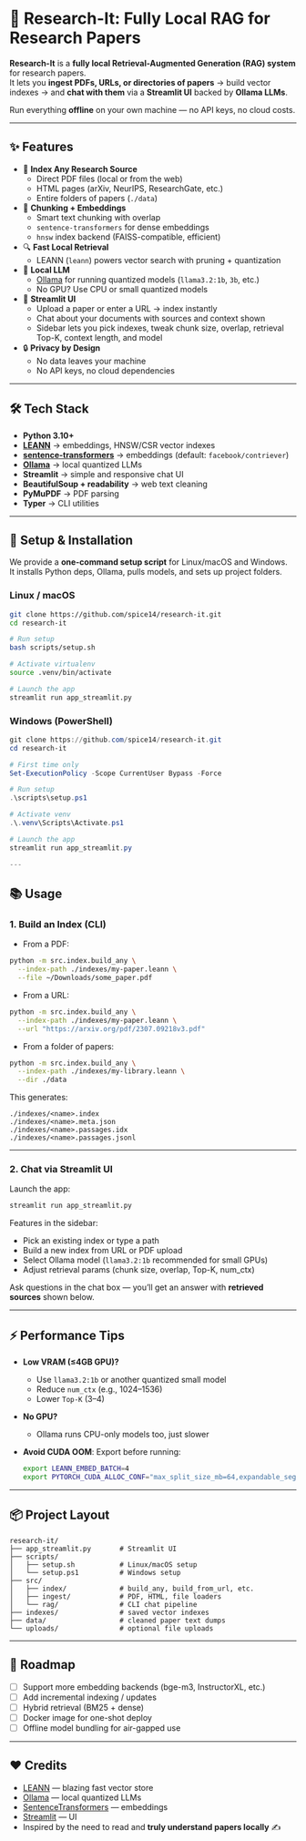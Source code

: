
# 🧠 Research-It: Fully Local RAG for Research Papers

**Research-It** is a **fully local Retrieval-Augmented Generation (RAG) system** for research papers.  
It lets you **ingest PDFs, URLs, or directories of papers** → build vector indexes → and **chat with them** via a **Streamlit UI** backed by **Ollama LLMs**.  

Run everything **offline** on your own machine — no API keys, no cloud costs.  

---

## ✨ Features

- 📄 **Index Any Research Source**
  - Direct PDF files (local or from the web)
  - HTML pages (arXiv, NeurIPS, ResearchGate, etc.)
  - Entire folders of papers (`./data`)
- 🧩 **Chunking + Embeddings**
  - Smart text chunking with overlap
  - `sentence-transformers` for dense embeddings
  - `hnsw` index backend (FAISS-compatible, efficient)
- 🔍 **Fast Local Retrieval**
  - LEANN (`leann`) powers vector search with pruning + quantization
- 🤖 **Local LLM**
  - [Ollama](https://ollama.com) for running quantized models (`llama3.2:1b`, `3b`, etc.)
  - No GPU? Use CPU or small quantized models
- 🎨 **Streamlit UI**
  - Upload a paper or enter a URL → index instantly
  - Chat about your documents with sources and context shown
  - Sidebar lets you pick indexes, tweak chunk size, overlap, retrieval Top-K, context length, and model
- 🔒 **Privacy by Design**
  - No data leaves your machine
  - No API keys, no cloud dependencies

---

## 🛠️ Tech Stack

- **Python 3.10+**
- **[LEANN](https://github.com/leann-ai/leann)** → embeddings, HNSW/CSR vector indexes
- **[sentence-transformers](https://www.sbert.net/)** → embeddings (default: `facebook/contriever`)
- **[Ollama](https://ollama.com)** → local quantized LLMs
- **Streamlit** → simple and responsive chat UI
- **BeautifulSoup + readability** → web text cleaning
- **PyMuPDF** → PDF parsing
- **Typer** → CLI utilities

---

## 🚀 Setup & Installation

We provide a **one-command setup script** for Linux/macOS and Windows.  
It installs Python deps, Ollama, pulls models, and sets up project folders.

### Linux / macOS

```bash
git clone https://github.com/spice14/research-it.git
cd research-it

# Run setup
bash scripts/setup.sh

# Activate virtualenv
source .venv/bin/activate

# Launch the app
streamlit run app_streamlit.py
````

### Windows (PowerShell)

```powershell
git clone https://github.com/spice14/research-it.git
cd research-it

# First time only
Set-ExecutionPolicy -Scope CurrentUser Bypass -Force

# Run setup
.\scripts\setup.ps1

# Activate venv
.\.venv\Scripts\Activate.ps1

# Launch the app
streamlit run app_streamlit.py

---

```
## 📚 Usage

### 1. Build an Index (CLI)

* From a PDF:

```bash
python -m src.index.build_any \
  --index-path ./indexes/my-paper.leann \
  --file ~/Downloads/some_paper.pdf
```

* From a URL:

```bash
python -m src.index.build_any \
  --index-path ./indexes/my-paper.leann \
  --url "https://arxiv.org/pdf/2307.09218v3.pdf"
```

* From a folder of papers:

```bash
python -m src.index.build_any \
  --index-path ./indexes/my-library.leann \
  --dir ./data
```

This generates:

```
./indexes/<name>.index
./indexes/<name>.meta.json
./indexes/<name>.passages.idx
./indexes/<name>.passages.jsonl
```

---

### 2. Chat via Streamlit UI

Launch the app:

```bash
streamlit run app_streamlit.py
```

Features in the sidebar:

* Pick an existing index or type a path
* Build a new index from URL or PDF upload
* Select Ollama model (`llama3.2:1b` recommended for small GPUs)
* Adjust retrieval params (chunk size, overlap, Top-K, num\_ctx)

Ask questions in the chat box — you’ll get an answer with **retrieved sources** shown below.

---

## ⚡ Performance Tips

* **Low VRAM (≤4GB GPU)?**

  * Use `llama3.2:1b` or another quantized small model
  * Reduce `num_ctx` (e.g., 1024–1536)
  * Lower `Top-K` (3–4)
* **No GPU?**

  * Ollama runs CPU-only models too, just slower
* **Avoid CUDA OOM**:
  Export before running:

  ```bash
  export LEANN_EMBED_BATCH=4
  export PYTORCH_CUDA_ALLOC_CONF="max_split_size_mb=64,expandable_segments:True"
  ```

---

## 📦 Project Layout

```
research-it/
├── app_streamlit.py       # Streamlit UI
├── scripts/
│   ├── setup.sh           # Linux/macOS setup
│   └── setup.ps1          # Windows setup
├── src/
│   ├── index/             # build_any, build_from_url, etc.
│   ├── ingest/            # PDF, HTML, file loaders
│   └── rag/               # CLI chat pipeline
├── indexes/               # saved vector indexes
├── data/                  # cleaned paper text dumps
└── uploads/               # optional file uploads
```

---

## 🔮 Roadmap

* [ ] Support more embedding backends (bge-m3, InstructorXL, etc.)
* [ ] Add incremental indexing / updates
* [ ] Hybrid retrieval (BM25 + dense)
* [ ] Docker image for one-shot deploy
* [ ] Offline model bundling for air-gapped use

---

## ❤️ Credits

* [LEANN](https://github.com/leann-ai/leann) — blazing fast vector store
* [Ollama](https://ollama.com) — local quantized LLMs
* [SentenceTransformers](https://www.sbert.net/) — embeddings
* [Streamlit](https://streamlit.io) — UI
* Inspired by the need to read and **truly understand papers locally** ✍️
